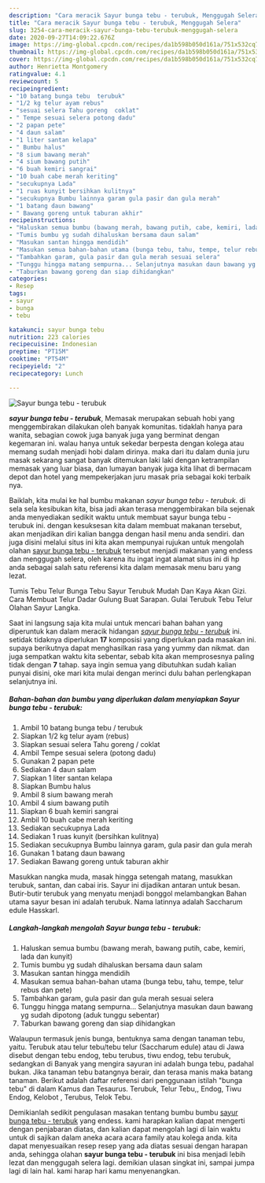 ```yaml
---
description: "Cara meracik Sayur bunga tebu - terubuk, Menggugah Selera"
title: "Cara meracik Sayur bunga tebu - terubuk, Menggugah Selera"
slug: 3254-cara-meracik-sayur-bunga-tebu-terubuk-menggugah-selera
date: 2020-09-27T14:09:22.676Z
image: https://img-global.cpcdn.com/recipes/da1b598b050d161a/751x532cq70/sayur-bunga-tebu-terubuk-foto-resep-utama.jpg
thumbnail: https://img-global.cpcdn.com/recipes/da1b598b050d161a/751x532cq70/sayur-bunga-tebu-terubuk-foto-resep-utama.jpg
cover: https://img-global.cpcdn.com/recipes/da1b598b050d161a/751x532cq70/sayur-bunga-tebu-terubuk-foto-resep-utama.jpg
author: Henrietta Montgomery
ratingvalue: 4.1
reviewcount: 5
recipeingredient:
- "10 batang bunga tebu  terubuk"
- "1/2 kg telur ayam rebus"
- "sesuai selera Tahu goreng  coklat"
- " Tempe sesuai selera potong dadu"
- "2 papan pete"
- "4 daun salam"
- "1 liter santan kelapa"
- " Bumbu halus"
- "8 sium bawang merah"
- "4 sium bawang putih"
- "6 buah kemiri sangrai"
- "10 buah cabe merah keriting"
- "secukupnya Lada"
- "1 ruas kunyit bersihkan kulitnya"
- "secukupnya Bumbu lainnya garam gula pasir dan gula merah"
- "1 batang daun bawang"
- " Bawang goreng untuk taburan akhir"
recipeinstructions:
- "Haluskan semua bumbu (bawang merah, bawang putih, cabe, kemiri, lada dan kunyit)"
- "Tumis bumbu yg sudah dihaluskan bersama daun salam"
- "Masukan santan hingga mendidih"
- "Masukan semua bahan-bahan utama (bunga tebu, tahu, tempe, telur rebus dan pete)"
- "Tambahkan garam, gula pasir dan gula merah sesuai selera"
- "Tunggu hingga matang sempurna... Selanjutnya masukan daun bawang yg sudah dipotong (aduk tunggu sebentar)"
- "Taburkan bawang goreng dan siap dihidangkan"
categories:
- Resep
tags:
- sayur
- bunga
- tebu

katakunci: sayur bunga tebu 
nutrition: 223 calories
recipecuisine: Indonesian
preptime: "PT15M"
cooktime: "PT54M"
recipeyield: "2"
recipecategory: Lunch

---
```



![Sayur bunga tebu - terubuk](https://img-global.cpcdn.com/recipes/da1b598b050d161a/751x532cq70/sayur-bunga-tebu-terubuk-foto-resep-utama.jpg)

<b><i>sayur bunga tebu - terubuk</i></b>, Memasak merupakan sebuah hobi yang menggembirakan dilakukan oleh banyak komunitas. tidaklah hanya para wanita, sebagian cowok juga banyak juga yang berminat dengan kegemaran ini. walau hanya untuk sekedar berpesta dengan kolega atau memang sudah menjadi hobi dalam dirinya. maka dari itu dalam dunia juru masak sekarang sangat banyak ditemukan laki laki dengan ketrampilan memasak yang luar biasa, dan lumayan banyak juga kita lihat di bermacam depot dan hotel yang mempekerjakan juru masak pria sebagai koki terbaik nya.

Baiklah, kita mulai ke hal bumbu makanan <i>sayur bunga tebu - terubuk</i>. di sela sela kesibukan kita, bisa jadi akan terasa menggembirakan bila sejenak anda menyediakan sedikit waktu untuk membuat sayur bunga tebu - terubuk ini. dengan kesuksesan kita dalam membuat makanan tersebut, akan menjadikan diri kalian bangga dengan hasil menu anda sendiri. dan juga disini melalui situs ini kita akan mempunyai rujukan untuk mengolah olahan <u>sayur bunga tebu - terubuk</u> tersebut menjadi makanan yang endess dan menggugah selera, oleh karena itu ingat ingat alamat situs ini di hp anda sebagai salah satu referensi kita dalam memasak menu baru yang lezat.

Tumis Tebu Telur Bunga Tebu Sayur Terubuk Mudah Dan Kaya Akan Gizi. Cara Membuat Telur Dadar Gulung Buat Sarapan. Gulai Terubuk Tebu Telur Olahan Sayur Langka.


Saat ini langsung saja kita mulai untuk mencari bahan bahan yang diperuntuk kan dalam meracik hidangan <u><i>sayur bunga tebu - terubuk</i></u> ini. setidak tidaknya diperlukan <b>17</b> komposisi yang diperlukan pada masakan ini. supaya berikutnya dapat menghasilkan rasa yang yummy dan nikmat. dan juga sempatkan waktu kita sebentar, sebab kita akan memprosesnya paling tidak dengan <b>7</b> tahap. saya ingin semua yang dibutuhkan sudah kalian punyai disini, oke mari kita mulai dengan merinci dulu bahan perlengkapan selanjutnya ini.

<!--inarticleads1-->

##### Bahan-bahan dan bumbu yang diperlukan dalam menyiapkan Sayur bunga tebu - terubuk:

1. Ambil 10 batang bunga tebu / terubuk
1. Siapkan 1/2 kg telur ayam (rebus)
1. Siapkan sesuai selera Tahu goreng / coklat
1. Ambil  Tempe sesuai selera (potong dadu)
1. Gunakan 2 papan pete
1. Sediakan 4 daun salam
1. Siapkan 1 liter santan kelapa
1. Siapkan  Bumbu halus
1. Ambil 8 sium bawang merah
1. Ambil 4 sium bawang putih
1. Siapkan 6 buah kemiri sangrai
1. Ambil 10 buah cabe merah keriting
1. Sediakan secukupnya Lada
1. Sediakan 1 ruas kunyit (bersihkan kulitnya)
1. Sediakan secukupnya Bumbu lainnya garam, gula pasir dan gula merah
1. Gunakan 1 batang daun bawang
1. Sediakan  Bawang goreng untuk taburan akhir


Masukkan nangka muda, masak hingga setengah matang, masukkan terubuk, santan, dan cabai iris. Sayur ini dijadikan antaran untuk besan. Butir-butir terubuk yang menyatu menjadi bonggol melambangkan Bahan utama sayur besan ini adalah terubuk. Nama latinnya adalah Saccharum edule Hasskarl. 

<!--inarticleads2-->

##### Langkah-langkah mengolah Sayur bunga tebu - terubuk:

1. Haluskan semua bumbu (bawang merah, bawang putih, cabe, kemiri, lada dan kunyit)
1. Tumis bumbu yg sudah dihaluskan bersama daun salam
1. Masukan santan hingga mendidih
1. Masukan semua bahan-bahan utama (bunga tebu, tahu, tempe, telur rebus dan pete)
1. Tambahkan garam, gula pasir dan gula merah sesuai selera
1. Tunggu hingga matang sempurna... Selanjutnya masukan daun bawang yg sudah dipotong (aduk tunggu sebentar)
1. Taburkan bawang goreng dan siap dihidangkan


Walaupun termasuk jenis bunga, bentuknya sama dengan tanaman tebu, yaitu. Terubuk atau telur tebu/tebu telur (Saccharum edule) atau di Jawa disebut dengan tebu endog, tebu terubus, tiwu endog, tebu terubuk, sedangkan di Banyak yang mengira sayuran ini adalah bunga tebu, padahal bukan. Jika tanaman tebu batangnya berair, dan terasa manis maka batang tanaman. Berikut adalah daftar referensi dari penggunaan istilah &#34;bunga tebu&#34; di dalam Kamus dan Tesaurus. Terubuk, Telur Tebu,, Endog, Tiwu Endog, Kelobot , Terubus, Telok Tebu. 

Demikianlah sedikit pengulasan masakan tentang bumbu bumbu <u>sayur bunga tebu - terubuk</u> yang endess. kami harapkan kalian dapat mengerti dengan penjabaran diatas, dan kalian dapat mengolah lagi di lain waktu untuk di sajikan dalam aneka acara acara family atau kolega anda. kita dapat menyesuaikan resep resep yang ada diatas sesuai dengan harapan anda, sehingga olahan <b>sayur bunga tebu - terubuk</b> ini bisa menjadi lebih lezat dan menggugah selera lagi. demikian ulasan singkat ini, sampai jumpa lagi di lain hal. kami harap hari kamu menyenangkan.

